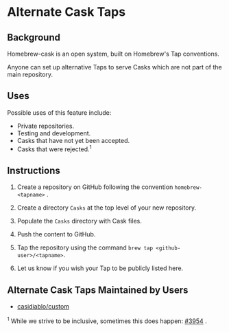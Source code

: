 # Alternate Cask Taps

## Background

Homebrew-cask is an open system, built on Homebrew's Tap conventions.

Anyone can set up alternative Taps to serve Casks which are not part of
the main repository.

## Uses

Possible uses of this feature include:

 * Private repositories.
 * Testing and development.
 * Casks that have not yet been accepted.
 * Casks that were rejected.<sup>1</sup>

## Instructions

1. Create a repository on GitHub following the convention `homebrew-<tapname>` .

2. Create a directory `Casks` at the top level of your new repository.

3. Populate the `Casks` directory with Cask files.

4. Push the content to GitHub.

5. Tap the repository using the command `brew tap <github-user>/<tapname>`.

6. Let us know if you wish your Tap to be publicly listed here.

## Alternate Cask Taps Maintained by Users

* [casidiablo/custom](https://github.com/casidiablo/homebrew-custom)

<sup>1</sup> While we strive to be inclusive, sometimes this does happen: [#3954](https://github.com/caskroom/homebrew-cask/pull/3954) .

